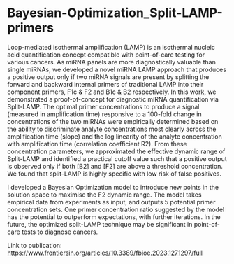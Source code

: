 # Bayesian-Optimization_Split-LAMP-primers

Loop-mediated isothermal amplification (LAMP) is an isothermal nucleic acid quantification concept compatible with point-of-care testing for various cancers. As miRNA panels are more diagnostically valuable than single miRNAs, we developed a novel miRNA LAMP approach that produces a positive output only if two miRNA signals are present by splitting the forward and backward internal primers of traditional LAMP into their component primers, F1c & F2 and B1c & B2 respectively. In this work, we demonstrated a proof-of-concept for diagnostic miRNA quantification via Split-LAMP. The optimal primer concentrations to produce a signal (measured in amplification time) responsive to a 100-fold change in concentrations of the two miRNAs were empirically determined based on the ability to discriminate analyte concentrations most clearly across the amplification time (slope) and the log linearity of the analyte concentration with amplification time (correlation coefficient R2). From these concentration parameters, we approximated the effective dynamic range of Split-LAMP and identified a practical cutoff value such that a positive output is observed only if both [B2] and [F2] are above a threshold concentration. We found that split-LAMP is highly specific with low risk of false positives. 

I developed a Bayesian Optimization model to introduce new points in the solution space to maximise the F2 dynamic range. The model takes empirical data from experiments as input, and outputs 5 potential primer concentration sets. One primer concentration ratio suggested by the model has the potential to outperform expectations, with further iterations. In the future, the optimized split-LAMP technique may be significant in point-of-care tests to diagnose cancers. 

Link to publication: https://www.frontiersin.org/articles/10.3389/fbioe.2023.1271297/full
